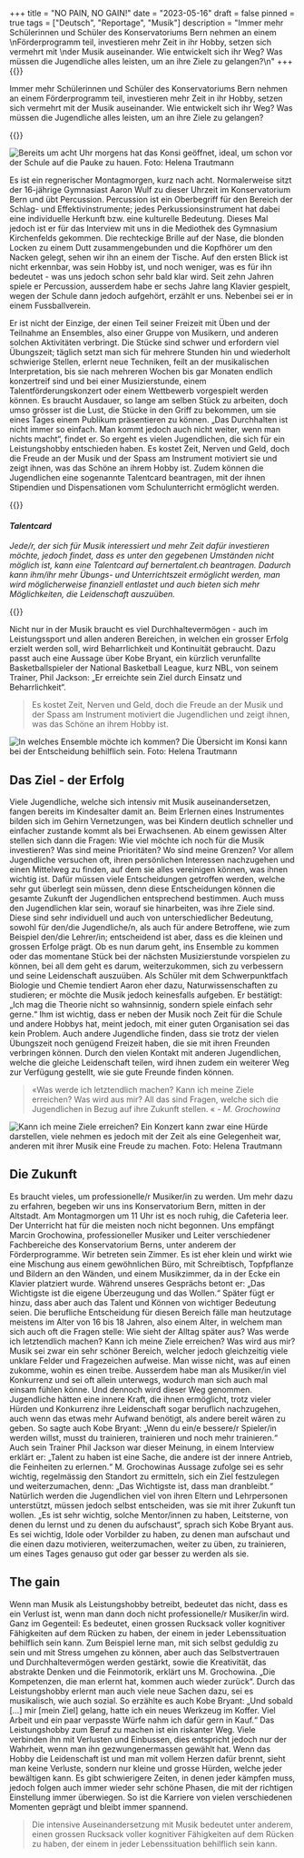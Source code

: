 +++
title = "NO PAIN, NO GAIN!"
date = "2023-05-16"
draft = false
pinned = true
tags = ["Deutsch", "Reportage", "Musik"]
description = "Immer mehr Schülerinnen und Schüler des Konservatoriums Bern nehmen an einem \nFörderprogramm teil, investieren mehr Zeit in ihr Hobby, setzen sich vermehrt mit \nder Musik auseinander. Wie entwickelt sich ihr Weg? Was müssen die Jugendliche alles leisten, um an ihre Ziele zu gelangen?\n"
+++
{{<lead>}}

Immer mehr Schülerinnen und Schüler des Konservatoriums Bern nehmen an einem Förderprogramm teil, investieren mehr Zeit in ihr Hobby, setzen sich vermehrt mit der Musik auseinander. Wie entwickelt sich ihr Weg? Was müssen die Jugendliche alles leisten, um an ihre Ziele zu gelangen?

{{</lead>}}

![Bereits um acht Uhr morgens hat das Konsi geöffnet, ideal, um schon vor der Schule auf die Pauke zu hauen. Foto: Helena Trautmann](ccb74ec6-e4af-47ce-8b95-cfb4b5edd14c.jpeg)

Es ist ein regnerischer Montagmorgen, kurz nach acht. Normalerweise sitzt der 16-jährige Gymnasiast Aaron Wulf zu dieser Uhrzeit im Konservatorium Bern und übt Percussion. Percussion ist ein Oberbegriff für den Bereich der Schlag- und Effektivinstrumente; jedes Perkussionsinstrument hat dabei eine individuelle Herkunft bzw. eine kulturelle Bedeutung. Dieses Mal jedoch ist er für das Interview mit uns in die Mediothek des Gymnasium Kirchenfelds gekommen. Die rechteckige Brille auf der Nase, die blonden Locken zu einem Dutt zusammengebunden und die Kopfhörer um den Nacken gelegt, sehen wir ihn an einem der Tische. Auf den ersten Blick ist nicht erkennbar, was sein Hobby ist, und noch weniger, was es für ihn bedeutet - was uns jedoch schon sehr bald klar wird. Seit zehn Jahren spiele er Percussion, ausserdem habe er sechs Jahre lang Klavier gespielt, wegen der Schule dann jedoch aufgehört, erzählt er uns. Nebenbei sei er in einem Fussballverein.

Er ist nicht der Einzige, der einen Teil seiner Freizeit mit Üben und der Teilnahme an Ensembles, also einer Gruppe von Musikern, und anderen solchen Aktivitäten verbringt. Die Stücke sind schwer und erfordern viel Übungszeit; täglich setzt man sich für mehrere Stunden hin und wiederholt schwierige Stellen, erlernt neue Techniken, feilt an der musikalischen Interpretation, bis sie nach mehreren Wochen bis gar Monaten endlich konzertreif sind und bei einer Musizierstunde, einem Talentförderungskonzert oder einem Wettbewerb vorgespielt werden können. Es braucht Ausdauer, so lange am selben Stück zu arbeiten, doch umso grösser ist die Lust, die Stücke in den Griff zu bekommen, um sie eines Tages einem Publikum präsentieren zu können. „Das Durchhalten ist nicht immer so einfach. Man kommt jedoch auch nicht weiter, wenn man nichts macht“, findet er. So ergeht es vielen Jugendlichen, die sich für ein Leistungshobby entschieden haben. Es kostet Zeit, Nerven und Geld, doch die Freude an der Musik und der Spass am Instrument motiviert sie und zeigt ihnen, was das Schöne an ihrem Hobby ist. Zudem können die Jugendlichen eine sogenannte Talentcard beantragen, mit der ihnen Stipendien und Dispensationen vom Schulunterricht ermöglicht werden.

{{<box>}}

#### *Talentcard*

*Jede/r, der sich für Musik interessiert und mehr Zeit dafür investieren möchte, jedoch findet, dass es unter den gegebenen Umständen nicht möglich ist, kann eine Talentcard auf bernertalent.ch beantragen. Dadurch kann ihm/ihr mehr Übungs- und Unterrichtszeit ermöglicht werden, man wird möglicherweise finanziell entlastet und auch bieten sich mehr Möglichkeiten, die Leidenschaft auszuüben.*

{{</box>}}

Nicht nur in der Musik braucht es viel Durchhaltevermögen - auch im Leistungssport und allen anderen Bereichen, in welchen ein grosser Erfolg erzielt werden soll, wird Beharrlichkeit und Kontinuität gebraucht. Dazu passt auch eine Aussage über Kobe Bryant, ein kürzlich verunfallte Basketballspieler der National Basketball League, kurz NBL, von seinem Trainer, Phil Jackson: „Er erreichte sein Ziel durch Einsatz und Beharrlichkeit“.

> Es kostet Zeit, Nerven und Geld, doch die Freude an der Musik und der Spass am Instrument motiviert die Jugendlichen und zeigt ihnen, was das Schöne an ihrem Hobby ist. 

![In welches Ensemble möchte ich kommen? Die Übersicht im Konsi kann bei der Entscheidung behilflich sein. Foto: Helena Trautmann](4c1cecb6-9095-4784-a6ba-943f15f65d0f.jpeg)

## Das Ziel - der Erfolg

Viele Jugendliche, welche sich intensiv mit Musik auseinandersetzen, fangen bereits im Kindesalter damit an. Beim Erlernen eines Instrumentes bilden sich im Gehirn Vernetzungen, was bei Kindern deutlich schneller und einfacher zustande kommt als bei Erwachsenen. Ab einem gewissen Alter stellen sich dann die Fragen: Wie viel möchte ich noch für die Musik investieren? Was sind meine Prioritäten? Wo sind meine Grenzen? Vor allem Jugendliche versuchen oft, ihren persönlichen Interessen nachzugehen und einen Mittelweg zu finden, auf dem sie alles vereinigen können, was ihnen wichtig ist. Dafür müssen viele Entscheidungen getroffen werden, welche sehr gut überlegt sein müssen, denn diese Entscheidungen können die gesamte Zukunft der Jugendlichen entsprechend bestimmen. Auch muss den Jugendlichen klar sein, worauf sie hinarbeiten, was ihre Ziele sind. Diese sind sehr individuell und auch von unterschiedlicher Bedeutung, sowohl für den/die Jugendliche/n, als auch für andere Betroffene, wie zum Beispiel den/die Lehrer/in; entscheidend ist aber, dass es die kleinen und grossen Erfolge prägt. Ob es nun darum geht, ins Ensemble zu kommen oder das momentane Stück bei der nächsten Musizierstunde vorspielen zu können, bei all dem geht es darum, weiterzukommen, sich zu verbessern und seine Leidenschaft auszuüben. Als Schüler mit dem Schwerpunktfach Biologie und Chemie tendiert Aaron eher dazu, Naturwissenschaften zu studieren; er möchte die Musik jedoch keinesfalls aufgeben. Er bestätigt: „Ich mag die Theorie nicht so wahnsinnig, sondern spiele einfach sehr gerne.“ Ihm ist wichtig, dass er neben der Musik noch Zeit für die Schule und andere Hobbys hat, meint jedoch, mit einer guten Organisation sei das kein Problem. Auch andere Jugendliche finden, dass sie trotz der vielen Übungszeit noch genügend Freizeit haben, die sie mit ihren Freunden verbringen können. Durch den vielen Kontakt mit anderen Jugendlichen, welche die gleiche Leidenschaft teilen, wird ihnen zudem ein weiterer Weg zur Verfügung gestellt, wie sie gute Freunde finden können.

> «Was werde ich letztendlich machen? Kann ich meine Ziele erreichen? Was wird aus mir? All das sind Fragen, welche sich die Jugendlichen in Bezug auf ihre Zukunft stellen. « *\- M. Grochowina*

![Kann ich meine Ziele erreichen? Ein Konzert kann zwar eine Hürde darstellen, viele nehmen es jedoch mit der Zeit als eine Gelegenheit war, anderen mit ihrer Musik eine Freude zu machen. Foto: Helena Trautmann](99179a1d-385f-4c5a-b0f0-97b3e10d11d6.jpeg)

## Die Zukunft

Es braucht vieles, um professionelle/r Musiker/in zu werden. Um mehr dazu zu erfahren, begeben wir uns ins Konservatorium Bern, mitten in der Altstadt. Am Montagmorgen um 11 Uhr ist es noch ruhig, die Cafeteria leer. Der Unterricht hat für die meisten noch nicht begonnen. Uns empfängt Marcin Grochowina, professioneller Musiker und Leiter verschiedener Fachbereiche des Konservatorium Berns, unter anderem der Förderprogramme. Wir betreten sein Zimmer. Es ist eher klein und wirkt wie eine Mischung aus einem gewöhnlichen Büro, mit Schreibtisch, Topfpflanze und Bildern an den Wänden, und einem Musikzimmer, da in der Ecke ein Klavier platziert wurde. Während unseres Gesprächs betont er: „Das Wichtigste ist die eigene Überzeugung und das Wollen.“ Später fügt er hinzu, dass aber auch das Talent und Können von wichtiger Bedeutung seien. Die berufliche Entscheidung für diesen Bereich fälle man heutzutage meistens im Alter von 16 bis 18 Jahren, also einem Alter, in welchem man sich auch oft die Fragen stelle: Wie sieht der Alltag später aus? Was werde ich letztendlich machen? Kann ich meine Ziele erreichen? Was wird aus mir? Musik sei zwar ein sehr schöner Bereich, welcher jedoch gleichzeitig viele unklare Felder und Fragezeichen aufweise. Man wisse nicht, was auf einen zukomme, wohin es einen treibe. Ausserdem habe man als Musiker/in viel Konkurrenz und sei oft allein unterwegs, wodurch man sich auch mal einsam fühlen könne. Und dennoch wird dieser Weg genommen. Jugendliche hätten eine innere Kraft, die ihnen ermöglicht, trotz vieler Hürden und Konkurrenz ihre Leidenschaft sogar beruflich nachzugehen, auch wenn das etwas mehr Aufwand benötigt, als andere bereit wären zu geben. So sagte auch Kobe Bryant: „Wenn du ein/e bessere/r Spieler/in werden willst, musst du trainieren, trainieren und noch mehr trainieren.“ Auch sein Trainer Phil Jackson war dieser Meinung, in einem Interview erklärt er: „Talent zu haben ist eine Sache, die andere ist der innere Antrieb, die Feinheiten zu erlernen.“ M. Grochowinas Aussage zufolge sei es sehr wichtig, regelmässig den Standort zu ermitteln, sich ein Ziel festzulegen und weiterzumachen, denn: „Das Wichtigste ist, dass man dranbleibt.“ Natürlich werden die Jugendlichen viel von ihren Eltern und Lehrpersonen unterstützt, müssen jedoch selbst entscheiden, was sie mit ihrer Zukunft tun wollen. „Es ist sehr wichtig, solche Mentor/innen zu haben, Leitsterne, von denen du lernst und zu denen du aufschaust“, sprach sich Kobe Bryant aus. Es sei wichtig, Idole oder Vorbilder zu haben, zu denen man aufschaut und die einen dazu motivieren, weiterzumachen, weiter zu üben, zu trainieren, um eines Tages genauso gut oder gar besser zu werden als sie.

## The gain

Wenn man Musik als Leistungshobby betreibt, bedeutet das nicht, dass es ein Verlust ist, wenn man dann doch nicht professionelle/r Musiker/in wird. Ganz im Gegenteil: Es bedeutet, einen grossen Rucksack voller kognitiver Fähigkeiten auf dem Rücken zu haben, der einem in jeder Lebenssituation behilflich sein kann. Zum Beispiel lerne man, mit sich selbst geduldig zu sein und mit Stress umgehen zu können, aber auch das Selbstvertrauen und Durchhaltevermögen werden gestärkt, sowie die Kreativität, das abstrakte Denken und die Feinmotorik, erklärt uns M. Grochowina. „Die Kompetenzen, die man erlernt hat, kommen auch wieder zurück“. Durch das Leistungshobby erlernt man auch viele neue Sachen dazu, sei es musikalisch, wie auch sozial. So erzählte es auch Kobe Bryant: „Und sobald \[…] mir \[mein Ziel] gelang, hatte ich ein neues Werkzeug im Koffer. Viel Arbeit und ein paar verpasste Würfe nahm ich dafür gern in Kauf.“ Das Leistungshobby zum Beruf zu machen ist ein riskanter Weg. Viele verbinden ihn mit Verlusten und Einbussen, dies entspricht jedoch nur der Wahrheit, wenn man ihn gezwungenermassen gewählt hat. Wenn das Hobby die Leidenschaft ist und man mit vollem Herzen dafür brennt, sieht man keine Verluste, sondern nur kleine und grosse Hürden, welche jeder bewältigen kann. Es gibt schwierigere Zeiten, in denen jeder kämpfen muss, jedoch folgen auch immer wieder sehr schöne Phasen, die mit der richtigen Einstellung immer überwiegen. So ist die Karriere von vielen verschiedenen Momenten geprägt und bleibt immer spannend.

> Die intensive Auseinandersetzung mit Musik bedeutet unter anderem, einen grossen Rucksack voller kognitiver Fähigkeiten auf dem Rücken zu haben, der einem in jeder Lebenssituation behilflich sein kann.